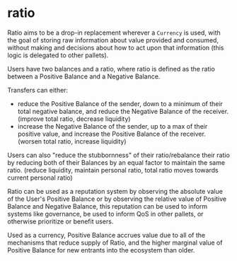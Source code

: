 # ratio

Ratio aims to be a drop-in replacement wherever a `Currency` is used, with the goal of storing raw information about value provided and consumed, without making and decisions about how to act upon that information (this logic is delegated to other pallets).

Users have two balances and a ratio, where ratio is defined as the ratio between a Positive Balance and a Negative Balance.

Transfers can either:
 * reduce the Positive Balance of the sender, down to a minimum of their total negative balance, and reduce the Negative Balance of the receiver. (improve total ratio, decrease liquidity)
 * increase the Negative Balance of the sender, up to a max of their positive value, and increase the Positive Balance of the receiver. (worsen total ratio, increase liquidity)

Users can also "reduce the stubbornness" of their ratio/rebalance their ratio by reducing both of their Balances by an equal factor to maintain the same ratio. (reduce liquidity, maintain personal ratio, total ratio moves towards current personal ratio)

Ratio can be used as a reputation system by observing the absolute value of the User's Positive Balance or by observing the relative value of Positive Balance and Negative Balance, this reputation can be used to inform systems like governance, be used to inform QoS in other pallets, or otherwise prioritize or benefit users.

Used as a currency, Positive Balance accrues value due to all of the mechanisms that reduce supply of Ratio, and the higher marginal value of Positive Balance for new entrants into the ecosystem than older.